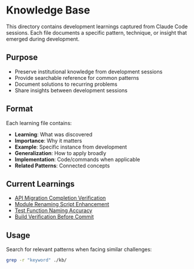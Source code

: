 # Knowledge Base

This directory contains development learnings captured from Claude Code sessions. Each file documents a specific pattern, technique, or insight that emerged during development.

## Purpose
- Preserve institutional knowledge from development sessions
- Provide searchable reference for common patterns
- Document solutions to recurring problems
- Share insights between development sessions

## Format
Each learning file contains:
- **Learning**: What was discovered
- **Importance**: Why it matters
- **Example**: Specific instance from development
- **Generalization**: How to apply broadly
- **Implementation**: Code/commands when applicable
- **Related Patterns**: Connected concepts

## Current Learnings
- [API Migration Completion Verification](api-migration-completion-verification.md)
- [Module Renaming Script Enhancement](module-renaming-script-enhancement.md)
- [Test Function Naming Accuracy](test-function-naming-accuracy.md)
- [Build Verification Before Commit](build-verification-before-commit.md)

## Usage
Search for relevant patterns when facing similar challenges:
```bash
grep -r "keyword" ./kb/
```